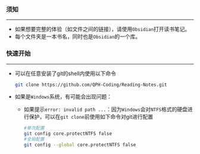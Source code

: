 ### 须知

---

- 如果想要完整的体验（如文件之间的链接），请使用`Obsidian`打开读书笔记。
- 每个文件夹是一本书名，同时也是`Obsidian`的一个库。
  
  
  
### 快速开始

---

- 可以在任意安装了git的shell内使用以下命令
  
  ```bash
  git clone https://github.com/QPH-Coding/Reading-Notes.git
  ```
- 如果是`Windows`系统，有可能会出现问题：
  - 如果提示`error: invalid path ...`：因为`Windows`会对`NTFS`格式的硬盘进行保护，可以在`git clone`前使用如下命令对git进行配置
    
    ```bash
    #单次配置
    git config core.protectNTFS false
    #全局配置
    git config --global core.protectNTFS false
    ```
